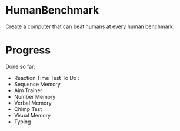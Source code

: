 # HumanBenchmark
Create a computer that can beat humans at every human benchmark.  
# Progress
Done so far:  
* Reaction Time Test
To Do :
* Sequence Memory
* Aim Trainer
* Number Memory
* Verbal Memory
* Chimp Test
* Visual Memory
* Typing
